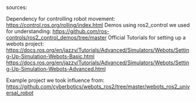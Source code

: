 sources:

Dependency for controlling robot movement: https://control.ros.org/rolling/index.html
Demos using ros2_control we used for understanding: https://github.com/ros-controls/ros2_control_demos/tree/master
Official Tutorials for setting up a webots project:
https://docs.ros.org/en/jazzy/Tutorials/Advanced/Simulators/Webots/Setting-Up-Simulation-Webots-Basic.html
https://docs.ros.org/en/jazzy/Tutorials/Advanced/Simulators/Webots/Setting-Up-Simulation-Webots-Advanced.html

Example project we took influence from:
https://github.com/cyberbotics/webots_ros2/tree/master/webots_ros2_universal_robot
